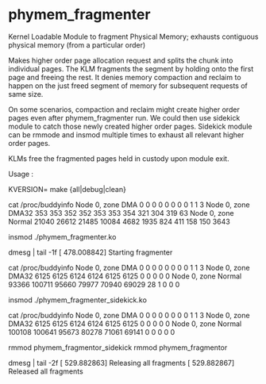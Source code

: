 # phymem_fragmenter
Kernel Loadable Module to fragment Physical Memory; exhausts contiguous physical memory (from a particular order)

Makes higher order page allocation request and splits the chunk into individual pages. The KLM fragments the
segment by holding onto the first page and freeing the rest. It denies memory compaction and reclaim to
happen on the just freed segment of memory for subsequent requests of same size.

On some scenarios, compaction and reclaim might create higher order pages even after phymem_fragmenter run.
We could then use sidekick module to catch those newly created higher order pages. Sidekick module can be
rmmode and insmod multiple times to exhaust all relevant higher order pages.

KLMs free the fragmented pages held in custody upon module exit.

Usage :

KVERSION=<version> make  {all|debug|clean}

cat /proc/buddyinfo
Node 0, zone      DMA      0      0      0      0      0      0      0      0      1      1      3
Node 0, zone    DMA32    353    353    352    352    353    353    354    321    304    319     63
Node 0, zone   Normal  21040  26612  21485  10084   4682   1935    824    411    158    150   3643

insmod ./phymem_fragmenter.ko

dmesg | tail -1f
[  478.008842] Starting fragmenter

cat /proc/buddyinfo
Node 0, zone      DMA      0      0      0      0      0      0      0      0      1      1      3
Node 0, zone    DMA32   6125   6125   6124   6124   6125   6125      0      0      0      0      0
Node 0, zone   Normal  93366 100711  95660  79977  70940  69029     28      1      0      0      0

insmod ./phymem_fragmenter_sidekick.ko

cat /proc/buddyinfo
Node 0, zone      DMA      0      0      0      0      0      0      0      0      1      1      3
Node 0, zone    DMA32   6125   6125   6124   6124   6125   6125      0      0      0      0      0
Node 0, zone   Normal 100108 100641  95673  80278  71061  69141      0      0      0      0      0

rmmod phymem_fragmentor_sidekick
rmmod phymem_fragmentor

dmesg | tail -2f
[  529.882863] Releasing all fragments
[  529.882867] Released all fragments
